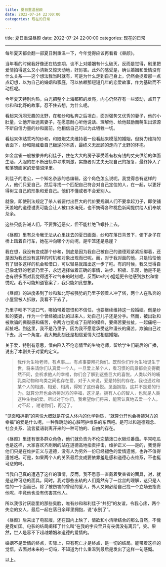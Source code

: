 ```yaml
---
title: 夏日重温昼颜
date: 2022-07-24 22:00:00
categories: 现在的日常

---
```

title: 夏日重温昼颜
date: 2022-07-24 22:00:00
categories: 现在的日常


---

每年夏天都会翻一部夏日剧重温一下，今年觉得应该再看看《昼颜》。

当年看的时候我好像还在热恋期，谈不上对婚姻有什么破灭，反而是觉得，剧里把爱情拍得这么又小清新又惊天动地，好厉害。此外的感受是，确认婚姻和爱情没有什么关系——这个想法我当时就有，可是为什么走到自己身上，仍然会捉着那一点点幻想，以为自己的婚姻和家庭，可以依赖那短短几年的恋爱故事，作为基础而不动摇呢。

今年夏天特别灼热，白光把整个上海都照的发亮，内心仍然存有一些波动，点开了纱和和北野的故事。忍不住去想，为什么呢。

看起来沉闷无趣的北野，在和纱和私奔之后坦白，面对强势又优秀的妻子，他的小肚量，让他开始远离妻子，在愿意耐心听他说话、理解他、给他鼓励而萌生出源源不断自信力量的纱和面前，他相信自己可以为此牺牲一切。

看起来体贴乖巧的纱和，和娘炮丈夫维持着一段看起来模范的婚姻，但努力维持的表面下，纱和隐藏着自己叛逆的本质，最终义无反顾的走向了北野的怀抱。

如金丝雀一般被豢养的利佳子，住在大大的房子享受着有权有钱的丈夫供给的体面生活，大胆的在不断出轨中寻求刺激，实施者对丈夫无视自己的报复，最终掉入了和落魄画家的爱情沼泽里。

利佳子的老公，一个知名杂志的总编辑，这个角色怎么说呢。我觉得总有这样的人，他们只爱自己，然后寻找一个匹配自己符合对自己定位的人，在一起，以更好得树立自己的形象和爱自己。他们不懂或者不会爱别人。

就像，即使刑法规定了杀人者要付出巨大的代价要规训人们不要拿起刀子，即使铺天盖地的道德谴责可能会让人被口水淹死，也不妨碍各种桃色新闻提供给人们奉献茶余。

这些只能告诫人们，不要靠近恶火，但不能杜绝飞蛾扑上去。

《昼颜》里有总令我无法从心里抹去的夏日画面，纱和在落日背景下，俯下身子在桥上踏着自行车，她在冲向哪个方向呢，是牢笼还是悬崖？

我在想，我没有变成那个纱和，到底是因为我自己被自己的道德观紧紧捆绑着，还是因为我还没有这样的时机和对象出现而已呢。而，对于我对面的他，只是恰恰他有了很多这样的机会和借口，可以轻易就踏出这一步了吧。有的时候，我又觉得自己像北野的老婆乃里子，永远选择做着正确的事情，进步、积极、乐观，他是不是也有很多面对我觉得透不过气来的时刻呢，反而ktv的小姐姐更令他感到放松和愉悦呢。我不可能知道答案了，我只能如此想象。

《昼颜》的进度条到了纱和和北野被强势的乃里子领着人冲了塔，两个人在私奔的小屋里被人拆散，我看不下去了。

乃里子咽不下这口气，哪怕带着怨恨和不信任，也要继续维持这一段婚姻。倒是纱和的婆婆，作为一个曾经被出轨的过来人，劝自己儿子还是分手。然而，被出轨和被欺骗的撕裂感和痛苦，令两方也变成了丑陋的模样，要痛苦要拉扯，一起痛吧一起扯吧。到这里，我不是乃里子，因为我不愿意承受这种漫长的痛苦，欺骗自己过下去。另一个角度，我大概此刻还是相信爱情大过相信婚姻。

关于爱，特别有意思，借由陷入不伦恋情里的生物老师，留给学生们最后的广播，说出了本剧关于对爱的定义。

> 我作为生物老师，有点事。。。有点事要拜托你们。既然你们作为生物诞生于世，将来请你们认真爱一个人。一旦爱上某个人，看习惯的风景都会变得截然不同，会祈求他人的幸福，你们会了解到这些巨大的喜悦。人类以外的哺乳类动物和鸟类之间也存在爱，对于人来说，爱是特别的存在。我也通过和某个人的相遇、相爱、相离，得知了这份喜悦。见面拥抱，这并不是爱的行为。就算分开也会祈祷对方的幸福，这才是。拥有人心的智人，也就是人类这种生物的爱。所以对于你们，我希望你们将来，能否认真地去爱一个人。对不起 ，谢谢你们，再见了。

“见面和拥抱”的喜悦大概就是在说人体内的化学物质，“就算分开也会祈祷对方的幸福”的爱是什么呢，一种靠跳动的心脏呵护维系的东西吧。是可以和道德观念、社会关系、流言蜚语剥离开来的一种可怕的、自由的存在。

《昼颜》里还有很多群众角色，他们就负责为不伦恋情泼口水砸烂番茄。平常吃瓜也是这样，大家喜欢齐刷刷的站在道德高地指责抨击，维护正义——是的，我觉得他们只是在维护正义与道德，没有人为另外一份已经褪色的爱情遗憾，也许不值得遗憾吧。可是，如果两个人的关系最后变成要依靠羞耻感和道德心去维系，不也挺可悲的吗。

当我自己真的遭遇了这样的事情，反而，我不愿意一直戴着受害者的面具，对，就是这种可悲的面具。同时，我对那些出轨的人们竟然有了一丝丝的理解，这只是人性的一个面而已。除了被伤害的曾经的爱人，外人又何必给自己找一个立场去指责他呢，毕竟他也没有伤害其他人。

所以我很讨厌剧里的那些臭脸，唯有纱和和利佳子“共犯”的友谊，令我心疼，两个失恋的女人，最后一起在落日余晖里拥抱，说“永别了”。

《昼颜》后来出了电影版，还在国内上映了，情欲和小清晰结合的那么自然，不愧是霓虹国。电影的结局阐释了什么叫“在我的字典里只有丧偶没有离异”，笑。果然，世人是容不下超越婚姻和道德的爱情的。

婚姻不是爱情的终点，实际上，只有死亡才是终点，是一切的结局。能带着这样的觉悟，去面对未来的一切吗，不知道为什么重温到最后是发出了这样一句感慨。

以上。